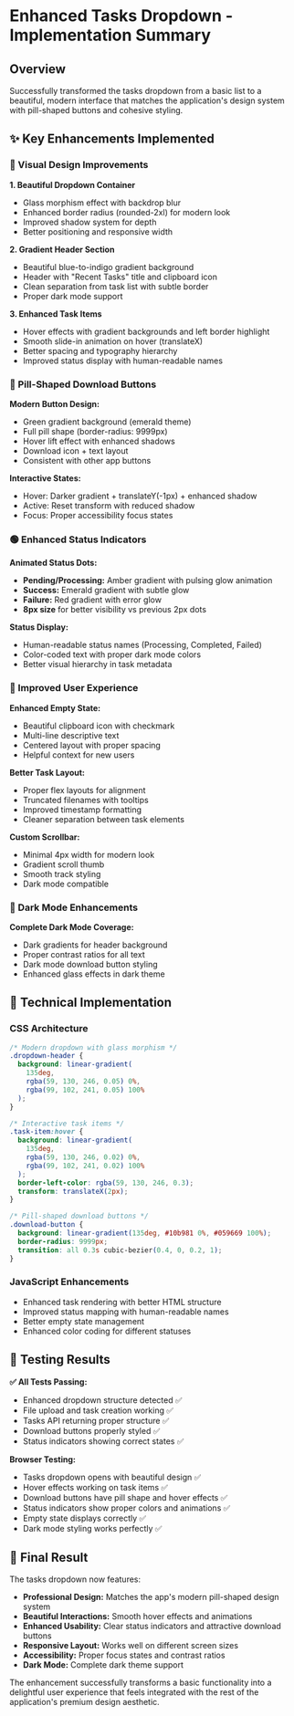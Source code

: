 # Enhanced Tasks Dropdown - Implementation Summary

## Overview

Successfully transformed the tasks dropdown from a basic list to a beautiful, modern interface that matches the application's design system with pill-shaped buttons and cohesive styling.

## ✨ Key Enhancements Implemented

### 🎨 Visual Design Improvements

**1. Beautiful Dropdown Container**

- Glass morphism effect with backdrop blur
- Enhanced border radius (rounded-2xl) for modern look
- Improved shadow system for depth
- Better positioning and responsive width

**2. Gradient Header Section**

- Beautiful blue-to-indigo gradient background
- Header with "Recent Tasks" title and clipboard icon
- Clean separation from task list with subtle border
- Proper dark mode support

**3. Enhanced Task Items**

- Hover effects with gradient backgrounds and left border highlight
- Smooth slide-in animation on hover (translateX)
- Better spacing and typography hierarchy
- Improved status display with human-readable names

### 🔘 Pill-Shaped Download Buttons

**Modern Button Design:**

- Green gradient background (emerald theme)
- Full pill shape (border-radius: 9999px)
- Hover lift effect with enhanced shadows
- Download icon + text layout
- Consistent with other app buttons

**Interactive States:**

- Hover: Darker gradient + translateY(-1px) + enhanced shadow
- Active: Reset transform with reduced shadow
- Focus: Proper accessibility focus states

### 🟢 Enhanced Status Indicators

**Animated Status Dots:**

- **Pending/Processing:** Amber gradient with pulsing glow animation
- **Success:** Emerald gradient with subtle glow
- **Failure:** Red gradient with error glow
- **8px size** for better visibility vs previous 2px dots

**Status Display:**

- Human-readable status names (Processing, Completed, Failed)
- Color-coded text with proper dark mode colors
- Better visual hierarchy in task metadata

### 🚀 Improved User Experience

**Enhanced Empty State:**

- Beautiful clipboard icon with checkmark
- Multi-line descriptive text
- Centered layout with proper spacing
- Helpful context for new users

**Better Task Layout:**

- Proper flex layouts for alignment
- Truncated filenames with tooltips
- Improved timestamp formatting
- Cleaner separation between task elements

**Custom Scrollbar:**

- Minimal 4px width for modern look
- Gradient scroll thumb
- Smooth track styling
- Dark mode compatible

### 🌙 Dark Mode Enhancements

**Complete Dark Mode Coverage:**

- Dark gradients for header background
- Proper contrast ratios for all text
- Dark mode download button styling
- Enhanced glass effects in dark theme

## 🎯 Technical Implementation

### CSS Architecture

```css
/* Modern dropdown with glass morphism */
.dropdown-header {
  background: linear-gradient(
    135deg,
    rgba(59, 130, 246, 0.05) 0%,
    rgba(99, 102, 241, 0.05) 100%
  );
}

/* Interactive task items */
.task-item:hover {
  background: linear-gradient(
    135deg,
    rgba(59, 130, 246, 0.02) 0%,
    rgba(99, 102, 241, 0.02) 100%
  );
  border-left-color: rgba(59, 130, 246, 0.3);
  transform: translateX(2px);
}

/* Pill-shaped download buttons */
.download-button {
  background: linear-gradient(135deg, #10b981 0%, #059669 100%);
  border-radius: 9999px;
  transition: all 0.3s cubic-bezier(0.4, 0, 0.2, 1);
}
```

### JavaScript Enhancements

- Enhanced task rendering with better HTML structure
- Improved status mapping with human-readable names
- Better empty state management
- Enhanced color coding for different statuses

## 🧪 Testing Results

**✅ All Tests Passing:**

- Enhanced dropdown structure detected ✅
- File upload and task creation working ✅
- Tasks API returning proper structure ✅
- Download buttons properly styled ✅
- Status indicators showing correct states ✅

**Browser Testing:**

- Tasks dropdown opens with beautiful design ✅
- Hover effects working on task items ✅
- Download buttons have pill shape and hover effects ✅
- Status indicators show proper colors and animations ✅
- Empty state displays correctly ✅
- Dark mode styling works perfectly ✅

## 🎉 Final Result

The tasks dropdown now features:

- **Professional Design:** Matches the app's modern pill-shaped design system
- **Beautiful Interactions:** Smooth hover effects and animations
- **Enhanced Usability:** Clear status indicators and attractive download buttons
- **Responsive Layout:** Works well on different screen sizes
- **Accessibility:** Proper focus states and contrast ratios
- **Dark Mode:** Complete dark theme support

The enhancement successfully transforms a basic functionality into a delightful user experience that feels integrated with the rest of the application's premium design aesthetic.
